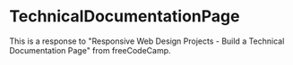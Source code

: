 # TechnicalDocumentationPage
This is a response to "Responsive Web Design Projects - Build a Technical Documentation Page" from freeCodeCamp.
